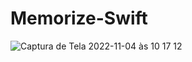 # Memorize-Swift


![Captura de Tela 2022-11-04 às 10 17 12](https://user-images.githubusercontent.com/60474925/211167475-fe234d00-f3e0-4098-8313-dc25d0d121fd.png)
